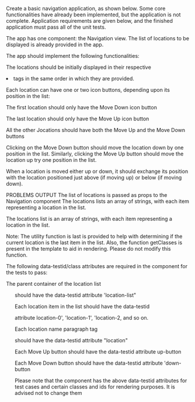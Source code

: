 Create a basic navigation application, as shown below. Some core functionalities have already been implemented, but the application is not complete. Application requirements are given below, and the finished application must pass all of the unit tests.



The app has one component: the Navigation view. The list of locations to be displayed is already provided in the app.


The app should implement the following functionalities:


The locations should be initially displayed in their respective <li> tags in the same order in which they are provided.


Each location can have one or two icon buttons, depending upon its position in the list:


The first location should only have the Move Down icon button


The last location should only have the Move Up icon button


All the other Jocations should have both the Move Up and the Move Down buttons


Clicking on the Move Down button should move the location down by one position in the list.
Similarly, clicking the Move Up button should move the location up try one position in the list.


When a location is moved either up or down, it should exchange its position with the location positioned just above (if moving up) or below (if moving down).




PROBLEMS OUTPUT
The list of locations is passed as props to the Navigation component
The locations lists an array of strings, with each item representing a location in the list.


The locations list is an array of strings, with each item representing a location in the list.

Note: The utility function is last is provided to help with determining if the current location is the last item in the list. Also, the function getClasses is present in the template to aid in rendering. Please do not modify this function.

The following data-testid/class attributes are required in the component for the tests to pass:

The parent container of the location list <ul> should have the data-testid attribute 'location-list"

Each location item in the list should have the data-testid

attribute location-0', 'location-1', 'location-2, and so on.

Each location name paragraph tag <p> should have the data-testid attribute "location"

Each Move Up button should have the data-testid attribute up-button

Each Move Down button should have the data-testid attribute 'down-button

Please note that the component has the above data-testid attributes for test cases and certain classes and ids for rendering purposes. It is advised not to change them



